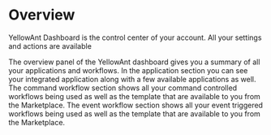 # Overview

YellowAnt Dashboard is the control center of your account. All your settings and actions are available 

The overview panel of the YellowAnt dashboard gives you a summary of all your applications and workflows. In the application section you can see your integrated application along with a few available applications as well. The command workflow section shows all your command controlled workflows being used as well as the template that are available to you from the Marketplace. The event workflow section shows all your event triggered workflows being used as well as the template that are available to you from the Marketplace. 

